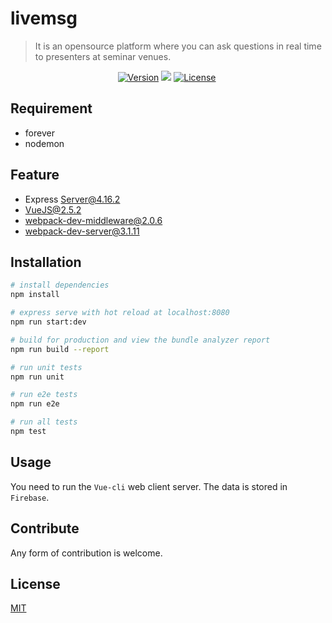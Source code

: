 # livemsg
> It is an opensource platform where you can ask questions in real time to presenters at seminar venues.

<p align="center">
<a target="_blank" href="https://www.npmjs.com/package/node"><img src="https://img.shields.io/npm/v/npm.svg?registry_uri=https%3A%2F%2Fregistry.npmjs.com" alt="Version"></a>
<a target="_blank" href="#none"><img src="https://badge.fury.io/js/node.svg"/></a>
<a target="_blank" href="https://www.npmjs.com/package/vue"><img src="https://img.shields.io/npm/l/vue.svg" alt="License"></a>
<a target="_blank" href="https://vuejs.org"><img alt="" src="https://img.shields.io/badge/vue.js-2.x-green.svg"></a>
</p>

## Requirement
* forever
* nodemon

## Feature
* Express Server@4.16.2
* VueJS@2.5.2
* webpack-dev-middleware@2.0.6
* webpack-dev-server@3.1.11


## Installation
```bash
# install dependencies
npm install

# express serve with hot reload at localhost:8080
npm run start:dev

# build for production and view the bundle analyzer report
npm run build --report

# run unit tests
npm run unit

# run e2e tests
npm run e2e

# run all tests
npm test
```

## Usage
You need to run the `Vue-cli` web client server. The data is stored in `Firebase`.

## Contribute
Any form of contribution is welcome.

## License
[MIT](LICENSE)




